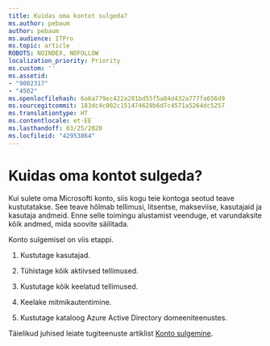 ```yaml
---
title: Kuidas oma kontot sulgeda?
ms.author: pebaum
author: pebaum
ms.audience: ITPro
ms.topic: article
ROBOTS: NOINDEX, NOFOLLOW
localization_priority: Priority
ms.custom: ''
ms.assetid:
- "9002317"
- "4502"
ms.openlocfilehash: 6a6a779ec422a201bd55f5a84d432a777fa656d9
ms.sourcegitcommit: 183dc4c002c151474628b6d7c4571a5264dc5257
ms.translationtype: HT
ms.contentlocale: et-EE
ms.lasthandoff: 03/25/2020
ms.locfileid: "42953864"
---
```

# <a name="how-to-close-your-account"></a>Kuidas oma kontot sulgeda?

Kui sulete oma Microsofti konto, siis kogu teie kontoga seotud teave kustutatakse. See teave hõlmab tellimusi, litsentse, makseviise, kasutajaid ja kasutaja andmeid. Enne selle toimingu alustamist veenduge, et varundaksite kõik andmed, mida soovite säilitada.

Konto sulgemisel on viis etappi.

1. Kustutage kasutajad.

2. Tühistage kõik aktiivsed tellimused.

3. Kustutage kõik keelatud tellimused.

4. Keelake mitmikautentimine.

5. Kustutage kataloog Azure Active Directory domeeniteenustes.

Täielikud juhised leiate tugiteenuste artiklist [Konto sulgemine](https://docs.microsoft.com/microsoft-365/commerce/close-your-account).
